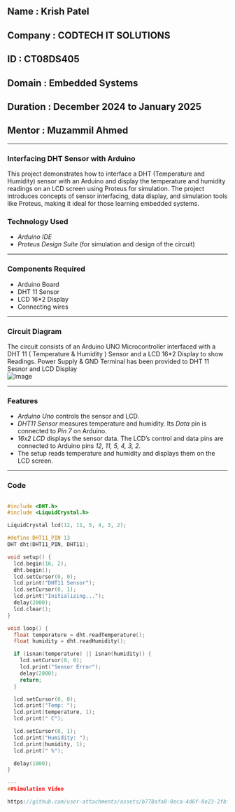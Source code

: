 ## Name : Krish Patel
## Company : CODTECH IT SOLUTIONS
## ID : CT08DS405
## Domain : Embedded Systems
## Duration : December 2024 to January 2025
## Mentor : Muzammil Ahmed
---
### Interfacing DHT Sensor with Arduino
This project demonstrates how to interface a DHT (Temperature and Humidity) sensor with an Arduino and display the temperature and humidity readings on an LCD screen using Proteus for simulation. The project introduces concepts of sensor interfacing, data display, and simulation tools like Proteus, making it ideal for those learning embedded systems.

### Technology Used  
- *Arduino IDE*  
- *Proteus Design Suite* (for simulation and design of the circuit)

 ---

### Components Required  
- Arduino Board  
- DHT 11 Sensor
- LCD 16*2 Display  
- Connecting wires  

---

### Circuit Diagram  
The circuit consists of an Arduino UNO Microcontroller interfaced with a DHT 11 ( Temperature & Humidity ) Sensor and a LCD 16*2 Display to show Readings. Power Supply & GND Terminal has been provided to DHT 11 Sesnor and LCD Display  
![ Image](https://github.com/user-attachments/assets/a3e0c905-76c4-4007-bfb7-f9a693b8aa8b)

---

### Features 

- *Arduino Uno* controls the sensor and LCD.
- *DHT11 Sensor* measures temperature and humidity. Its *Data* pin is connected to *Pin 7* on Arduino.
- *16x2 LCD* displays the sensor data. The LCD’s control and data pins are connected to Arduino pins *12, 11, 5, 4, 3, 2*.
- The setup reads temperature and humidity and displays them on the LCD screen.

---

### Code 

```cpp

#include <DHT.h>
#include <LiquidCrystal.h>

LiquidCrystal lcd(12, 11, 5, 4, 3, 2);

#define DHT11_PIN 13
DHT dht(DHT11_PIN, DHT11);

void setup() {
  lcd.begin(16, 2);
  dht.begin();
  lcd.setCursor(0, 0);
  lcd.print("DHT11 Sensor");
  lcd.setCursor(0, 1);
  lcd.print("Initializing...");
  delay(2000);
  lcd.clear();
}

void loop() {
  float temperature = dht.readTemperature();
  float humidity = dht.readHumidity();

  if (isnan(temperature) || isnan(humidity)) {
    lcd.setCursor(0, 0);
    lcd.print("Sensor Error");
    delay(2000);
    return;
  }

  lcd.setCursor(0, 0);
  lcd.print("Temp: ");
  lcd.print(temperature, 1);
  lcd.print(" C");

  lcd.setCursor(0, 1);
  lcd.print("Humidity: ");
  lcd.print(humidity, 1);
  lcd.print(" %");

  delay(1000);
}

---
##Simulation Video

https://github.com/user-attachments/assets/b778afa8-0eca-4d6f-8e23-2fbf0cf943e9

